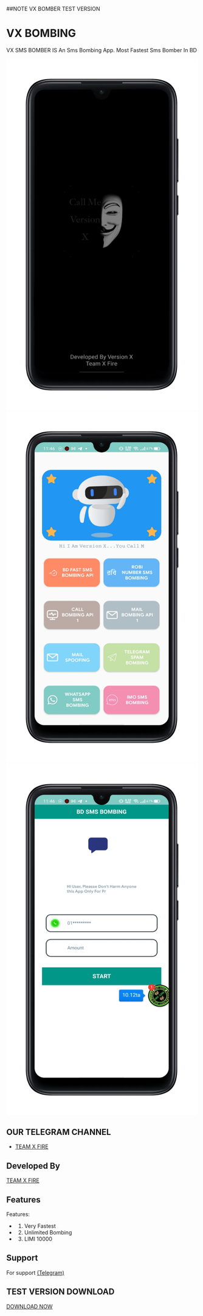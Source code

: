 ##NOTE VX BOMBER TEST VERSION
# VX BOMBING
  VX SMS BOMBER IS An Sms Bombing App. Most Fastest Sms Bomber In BD
   
 ![Logo](1674506765949.png) 
 ![Logo](1674506774040.png)
 ![Logo](1674506786206.png) 
  
  
  
  
 ## OUR TELEGRAM CHANNEL
  
 - [TEAM X FIRE](https://t.me/TXF2022) 
  
  
 ## Developed By
  
  
 <a href="https://www.facebook.com/team.x.fire.official">TEAM X FIRE</a> 
  
  
 ## Features 
  
  
  
 Features:  
 - 1) Very Fastest 
 - 2) Unlimited Bombing
 - 3) LIMI 10000
  
  
  
  
 ## Support 
  
 For support <a href="https://t.me/TEAMXFIRE">(Telegram)</a>
  
  
 ## TEST VERSION DOWNLOAD  
 <a href="https://github.com/teamxfire/TXF-Ultra-Sms-Bomber-/raw/main/TXF%20SMS%20BOMBING%20ULTRA.apk">DOWNLOAD NOW</a> 
 

